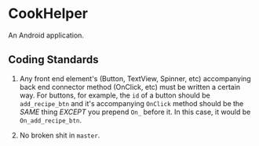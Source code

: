 # CookHelper

An Android application.

## Coding Standards

1. Any front end element's (Button, TextView, Spinner, etc) accompanying back end connector method (OnClick, etc) must be written a certain way. For buttons, for example, the `id` of a button should be `add_recipe_btn` and it's accompanying `OnClick` method should be the *SAME* thing *EXCEPT* you prepend `On_` before it. In this case, it would be `On_add_recipe_btn`.

2. No broken shit in `master`.
